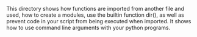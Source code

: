 This directory shows how functions are imported from another file and used,
how to create a modules, use the builtin function dir(),
as well as prevent code in your script from being executed when imported.
It shows how to use command line arguments with your python programs.
